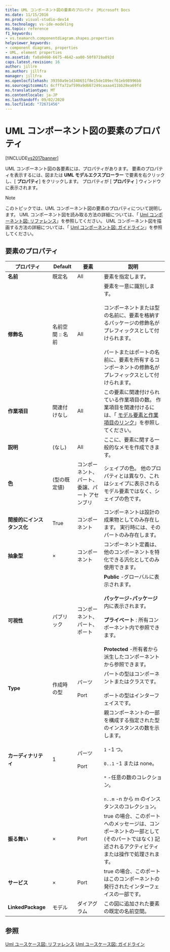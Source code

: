 ```yaml
---
title: UML コンポーネント図の要素のプロパティ |Microsoft Docs
ms.date: 11/15/2016
ms.prod: visual-studio-dev14
ms.technology: vs-ide-modeling
ms.topic: reference
f1_keywords:
- vs.teamarch.componentdiagram.shapes.properties
helpviewer_keywords:
- component diagrams, properties
- UML, element properties
ms.assetid: fa0a9460-6675-4642-aa00-50f8719a892d
caps.latest.revision: 16
author: jillre
ms.author: jillfra
manager: jillfra
ms.openlocfilehash: 39350a9e1d340651f8e15de109ecf61eb98996bb
ms.sourcegitcommit: 6cfffa72af599a9d667249caaaa411bb28ea69fd
ms.translationtype: MT
ms.contentlocale: ja-JP
ms.lasthandoff: 09/02/2020
ms.locfileid: "72671456"
---
```

# <a name="properties-of-elements-on-uml-component-diagrams"></a>UML コンポーネント図の要素のプロパティ
[!INCLUDE[vs2017banner](../includes/vs2017banner.md)]

UML コンポーネント図の各要素には、プロパティがあります。 要素のプロパティを表示するには、図または **UML モデルエクスプローラー** で要素を右クリックし、[ **プロパティ**] をクリックします。 プロパティが [ **プロパティ** ] ウィンドウに表示されます。

> [!NOTE]
> このトピックでは、UML コンポーネント図の要素のプロパティについて説明します。 UML コンポーネント図を読み取る方法の詳細については、「 [Uml コンポーネント図: リファレンス](../modeling/uml-component-diagrams-reference.md)」を参照してください。 UML コンポーネント図を描画する方法の詳細については、「 [Uml コンポーネント図: ガイドライン](../modeling/uml-component-diagrams-guidelines.md)」を参照してください。

## <a name="properties-of-elements"></a>要素のプロパティ

|プロパティ|Default|要素|説明|
|--------------|-------------|-------------|-----------------|
|**名前**|既定名|All|要素を指定します。|
|**修飾名**|名前空間 :: 名前|All|要素を一意に識別します。<br /><br /> コンポーネントまたは型の名前に、要素を格納するパッケージの修飾名がプレフィックスとして付けられます。<br /><br /> パートまたはポートの名前に、要素を所有するコンポーネントの修飾名がプレフィックスとして付けられます。|
|**作業項目**|関連付けなし|All|この要素に関連付けられている作業項目の数。 作業項目を関連付けるには、「 [モデル要素と作業項目のリンク](../modeling/link-model-elements-and-work-items.md)」を参照してください。|
|**説明**|(なし)|All|ここに、要素に関する一般的なメモを作成できます。|
|**色**|(型の既定値)|コンポーネント、パート、委譲、パート アセンブリ|シェイプの色。 他のプロパティとは異なり、これはシェイプに表示されるモデル要素ではなく、シェイプの色です。|
|**間接的にインスタンス化**|True|コンポーネント|コンポーネントは設計の成果物としてのみ存在します。 実行時には、そのパートのみ存在します。|
|**抽象型**|×|コンポーネント|コンポーネント定義は、他のコンポーネントを特化できる汎化としてのみ使用できます。|
|**可視性**|パブリック|コンポーネント、パート、ポート|**Public** -グローバルに表示されます。<br /><br /> **パッケージ-パッケージ** 内に表示されます。<br /><br /> **プライベート** : 所有コンポーネント内で参照できます。<br /><br /> **Protected** -所有者から派生したコンポーネントから参照できます。|
|**Type**|作成時の型|パーツ<br /><br /> Port|パートの型はコンポーネントまたはクラスです。<br /><br /> ポートの型はインターフェイスです。|
|**カーディナリティ**|1|パーツ<br /><br /> Port|親コンポーネントの一部を構成する指定された型のインスタンスの数を示します。<br /><br /> `1` -1 つ。<br /><br /> `0..1` -1 または none。<br /><br /> `*` -任意の数のコレクション。<br /><br /> `n..m` -n から m のインスタンスのコレクション。|
|**振る舞い**|×|Port|true の場合、このポートへのメッセージは、コンポーネントの一部として (そのパートではなく) 記述されるアクティビティまたは操作で処理されます。|
|**サービス**|×|Port|true の場合、このポートはこのコンポーネントの発行されたインターフェイスの一部です。|
|**LinkedPackage**|モデル|ダイアグラム|この図に追加された要素の既定の名前空間。|

## <a name="see-also"></a>参照
 [Uml ユースケース図: リファレンス](../modeling/uml-use-case-diagrams-reference.md) [Uml ユースケース図: ガイドライン](../modeling/uml-use-case-diagrams-guidelines.md)
